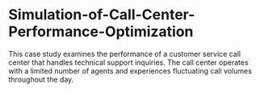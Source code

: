 # Simulation-of-Call-Center-Performance-Optimization
This case study examines the performance of a customer service call center that handles technical support inquiries. The call center operates with a limited number of agents and experiences fluctuating call volumes throughout the day.
